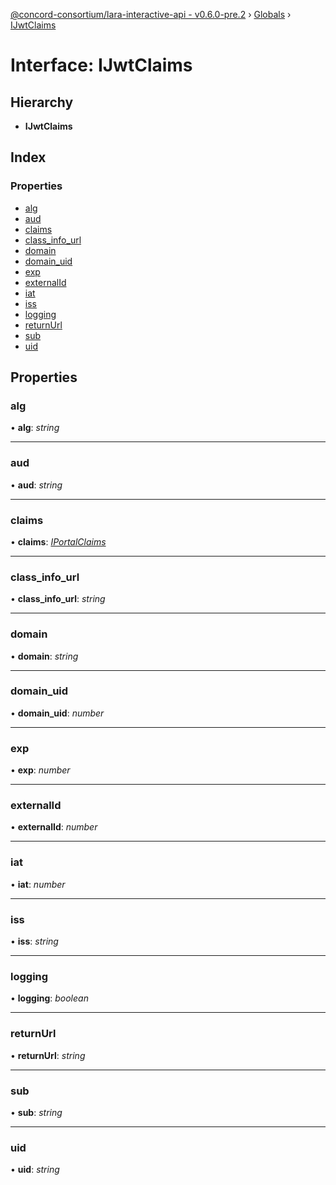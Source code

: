 [@concord-consortium/lara-interactive-api - v0.6.0-pre.2](../README.md) › [Globals](../globals.md) › [IJwtClaims](ijwtclaims.md)

# Interface: IJwtClaims

## Hierarchy

* **IJwtClaims**

## Index

### Properties

* [alg](ijwtclaims.md#alg)
* [aud](ijwtclaims.md#aud)
* [claims](ijwtclaims.md#claims)
* [class_info_url](ijwtclaims.md#class_info_url)
* [domain](ijwtclaims.md#domain)
* [domain_uid](ijwtclaims.md#domain_uid)
* [exp](ijwtclaims.md#exp)
* [externalId](ijwtclaims.md#externalid)
* [iat](ijwtclaims.md#iat)
* [iss](ijwtclaims.md#iss)
* [logging](ijwtclaims.md#logging)
* [returnUrl](ijwtclaims.md#returnurl)
* [sub](ijwtclaims.md#sub)
* [uid](ijwtclaims.md#uid)

## Properties

###  alg

• **alg**: *string*

___

###  aud

• **aud**: *string*

___

###  claims

• **claims**: *[IPortalClaims](iportalclaims.md)*

___

###  class_info_url

• **class_info_url**: *string*

___

###  domain

• **domain**: *string*

___

###  domain_uid

• **domain_uid**: *number*

___

###  exp

• **exp**: *number*

___

###  externalId

• **externalId**: *number*

___

###  iat

• **iat**: *number*

___

###  iss

• **iss**: *string*

___

###  logging

• **logging**: *boolean*

___

###  returnUrl

• **returnUrl**: *string*

___

###  sub

• **sub**: *string*

___

###  uid

• **uid**: *string*
